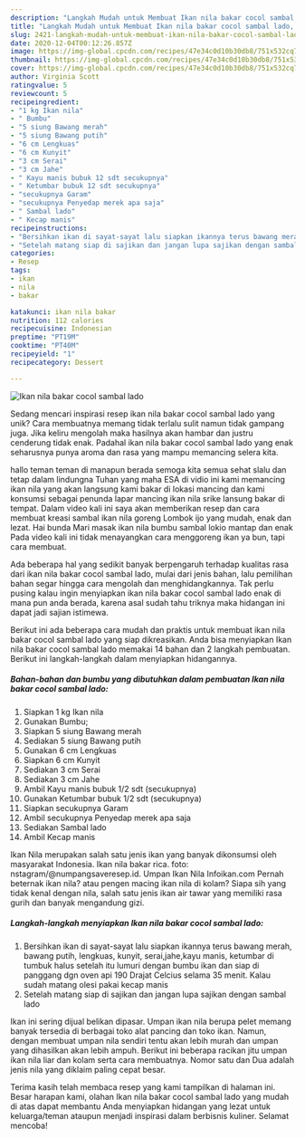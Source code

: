 ```yaml
---
description: "Langkah Mudah untuk Membuat Ikan nila bakar cocol sambal lado, Menggugah Selera"
title: "Langkah Mudah untuk Membuat Ikan nila bakar cocol sambal lado, Menggugah Selera"
slug: 2421-langkah-mudah-untuk-membuat-ikan-nila-bakar-cocol-sambal-lado-menggugah-selera
date: 2020-12-04T00:12:26.857Z
image: https://img-global.cpcdn.com/recipes/47e34c0d10b30db8/751x532cq70/ikan-nila-bakar-cocol-sambal-lado-foto-resep-utama.jpg
thumbnail: https://img-global.cpcdn.com/recipes/47e34c0d10b30db8/751x532cq70/ikan-nila-bakar-cocol-sambal-lado-foto-resep-utama.jpg
cover: https://img-global.cpcdn.com/recipes/47e34c0d10b30db8/751x532cq70/ikan-nila-bakar-cocol-sambal-lado-foto-resep-utama.jpg
author: Virginia Scott
ratingvalue: 5
reviewcount: 5
recipeingredient:
- "1 kg Ikan nila"
- " Bumbu"
- "5 siung Bawang merah"
- "5 siung Bawang putih"
- "6 cm Lengkuas"
- "6 cm Kunyit"
- "3 cm Serai"
- "3 cm Jahe"
- " Kayu manis bubuk 12 sdt secukupnya"
- " Ketumbar bubuk 12 sdt secukupnya"
- "secukupnya Garam"
- "secukupnya Penyedap merek apa saja"
- " Sambal lado"
- " Kecap manis"
recipeinstructions:
- "Bersihkan ikan di sayat-sayat lalu siapkan ikannya terus bawang merah, bawang putih, lengkuas, kunyit, serai,jahe,kayu manis, ketumbar di tumbuk halus setelah itu lumuri dengan bumbu ikan dan siap di panggang dgn oven api 190 Drajat Celcius selama 35 menit. Kalau sudah matang olesi pakai kecap manis"
- "Setelah matang siap di sajikan dan jangan lupa sajikan dengan sambal lado"
categories:
- Resep
tags:
- ikan
- nila
- bakar

katakunci: ikan nila bakar 
nutrition: 112 calories
recipecuisine: Indonesian
preptime: "PT19M"
cooktime: "PT40M"
recipeyield: "1"
recipecategory: Dessert

---
```



![Ikan nila bakar cocol sambal lado](https://img-global.cpcdn.com/recipes/47e34c0d10b30db8/751x532cq70/ikan-nila-bakar-cocol-sambal-lado-foto-resep-utama.jpg)

Sedang mencari inspirasi resep ikan nila bakar cocol sambal lado yang unik? Cara membuatnya memang tidak terlalu sulit namun tidak gampang juga. Jika keliru mengolah maka hasilnya akan hambar dan justru cenderung tidak enak. Padahal ikan nila bakar cocol sambal lado yang enak seharusnya punya aroma dan rasa yang mampu memancing selera kita.

hallo teman teman di manapun berada semoga kita semua sehat slalu dan tetap dalam lindungna Tuhan yang maha ESA di vidio ini kami memancing ikan nila yang akan langsung kami bakar di lokasi mancing dan kami konsumsi sebagai penunda lapar mancing ikan nila srike lansung bakar di tempat. Dalam video kali ini saya akan memberikan resep dan cara membuat kreasi sambal ikan nila goreng Lombok ijo yang mudah, enak dan lezat. Hai bunda Mari masak ikan nila bumbu sambal lokio mantap dan enak Pada video kali ini tidak menayangkan cara menggoreng ikan ya bun, tapi cara membuat.

Ada beberapa hal yang sedikit banyak berpengaruh terhadap kualitas rasa dari ikan nila bakar cocol sambal lado, mulai dari jenis bahan, lalu pemilihan bahan segar hingga cara mengolah dan menghidangkannya. Tak perlu pusing kalau ingin menyiapkan ikan nila bakar cocol sambal lado enak di mana pun anda berada, karena asal sudah tahu triknya maka hidangan ini dapat jadi sajian istimewa.


Berikut ini ada beberapa cara mudah dan praktis untuk membuat ikan nila bakar cocol sambal lado yang siap dikreasikan. Anda bisa menyiapkan Ikan nila bakar cocol sambal lado memakai 14 bahan dan 2 langkah pembuatan. Berikut ini langkah-langkah dalam menyiapkan hidangannya.

<!--inarticleads1-->

##### Bahan-bahan dan bumbu yang dibutuhkan dalam pembuatan Ikan nila bakar cocol sambal lado:

1. Siapkan 1 kg Ikan nila
1. Gunakan  Bumbu;
1. Siapkan 5 siung Bawang merah
1. Sediakan 5 siung Bawang putih
1. Gunakan 6 cm Lengkuas
1. Siapkan 6 cm Kunyit
1. Sediakan 3 cm Serai
1. Sediakan 3 cm Jahe
1. Ambil  Kayu manis bubuk 1/2 sdt (secukupnya)
1. Gunakan  Ketumbar bubuk 1/2 sdt (secukupnya)
1. Siapkan secukupnya Garam
1. Ambil secukupnya Penyedap merek apa saja
1. Sediakan  Sambal lado
1. Ambil  Kecap manis


Ikan Nila merupakan salah satu jenis ikan yang banyak dikonsumsi oleh masyarakat Indonesia. Ikan nila bakar rica. foto: nstagram/@numpangsaveresep.id. Umpan Ikan Nila Infoikan.com Pernah beternak ikan nila? atau pengen macing ikan nila di kolam? Siapa sih yang tidak kenal dengan nila, salah satu jenis ikan air tawar yang memiliki rasa gurih dan banyak mengandung gizi. 

<!--inarticleads2-->

##### Langkah-langkah menyiapkan Ikan nila bakar cocol sambal lado:

1. Bersihkan ikan di sayat-sayat lalu siapkan ikannya terus bawang merah, bawang putih, lengkuas, kunyit, serai,jahe,kayu manis, ketumbar di tumbuk halus setelah itu lumuri dengan bumbu ikan dan siap di panggang dgn oven api 190 Drajat Celcius selama 35 menit. Kalau sudah matang olesi pakai kecap manis
1. Setelah matang siap di sajikan dan jangan lupa sajikan dengan sambal lado


Ikan ini sering dijual belikan dipasar. Umpan ikan nila berupa pelet memang banyak tersedia di berbagai toko alat pancing dan toko ikan. Namun, dengan membuat umpan nila sendiri tentu akan lebih murah dan umpan yang dihasilkan akan lebih ampuh. Berikut ini beberapa racikan jitu umpan ikan nila liar dan kolam serta cara membuatnya. Nomor satu dan Dua adalah jenis nila yang diklaim paling cepat besar. 

Terima kasih telah membaca resep yang kami tampilkan di halaman ini. Besar harapan kami, olahan Ikan nila bakar cocol sambal lado yang mudah di atas dapat membantu Anda menyiapkan hidangan yang lezat untuk keluarga/teman ataupun menjadi inspirasi dalam berbisnis kuliner. Selamat mencoba!
